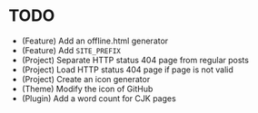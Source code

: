 # TODO

* (Feature) Add an offline.html generator
* (Feature) Add `SITE_PREFIX`
* (Project) Separate HTTP status 404 page from regular posts
* (Project) Load HTTP status 404 page if page is not valid
* (Project) Create an icon generator
* (Theme) Modify the icon of GitHub
* (Plugin) Add a word count for CJK pages
